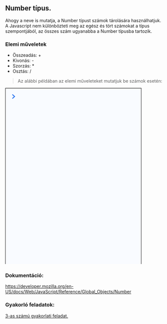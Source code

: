 ## Number típus.  
Ahogy a neve is mutatja, a Number típust számok tárolására használhatjuk.  
A Javascript nem különbözteti meg az egész és tört számokat a típus szempontjából, az összes szám ugyanabba a Number típusba tartozik.  

### Elemi műveletek  
- Összeadás: +  
- Kivonás: -  
- Szorzás: *  
- Osztás: /  
  
> Az alábbi példában az elemi műveleteket mutatjuk be számok esetén:  
  
![Elemi műveletek számokkal](/docs/basic/week1/image/variable_number_atomic.gif)

### Dokumentáció:  
https://developer.mozilla.org/en-US/docs/Web/JavaScript/Reference/Global_Objects/Number  

### Gyakorló feladatok:  
[3-as számú gyakorlati feladat.](http://cherryapps.hu/yellow-road)
